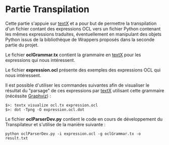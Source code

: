 # Partie Transpilation

Cette partie s'appuie sur [textX](https://github.com/textX/textX "textX' GitHub HomePage") et a pour but de permettre la transpilation d'un fichier contant des expressions OCL vers un fichier Python contenant les mêmes expressions traduites, éventuellement en manipulant des objets Python issus de la bibliothèque de Wrappers proposés dans la seconde partie du projet.

Le fichier __oclGrammar.tx__ contient la grammaire en [textX](https://github.com/textX/textX "textX' GitHub HomePage") pour les expressions qui nous intéressent.

Le fichier __expression.ocl__ présente des exemples des expressions OCL qui nous intéressent.

Il est possible d'utiliser les commandes suivantes afin de visualiser le résultat du "parsage" de ces expressions par [textX](https://github.com/textX/textX "textX' GitHub HomePage") utilisant cette grammaire (nécéssite [Graphviz](https://www.graphviz.org/ "Graphviz' Homepage")) :
```
$>: textx visualize ocl.tx expression.ocl
$>: dot -Tpng -O expression.ocl.dot
```

Le fichier __oclParserDev.py__ contient le code en cours de développement du Transpilateur et s'utilise de la manière suivante :
```
python oclParserDev.py -i expression.ocl -g oclGrammar.tx -o result.txt
```
